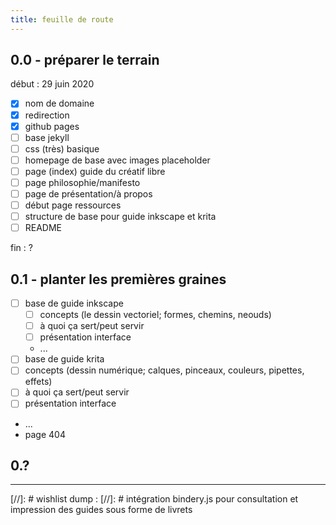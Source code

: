 ```yaml
---
title: feuille de route
---
```


## 0.0 - préparer le terrain
début : 29 juin 2020
- [x] nom de domaine
- [x] redirection
- [x] github pages
- [ ] base jekyll
- [ ] css (très) basique
- [ ] homepage de base avec images placeholder
- [ ] page (index) guide du créatif libre
- [ ] page philosophie/manifesto
- [ ] page de présentation/à propos
- [ ] début page ressources
- [ ] structure de base pour guide inkscape et krita
- [ ] README

fin : ?

## 0.1 - planter les premières graines
- [ ] base de guide inkscape
	- [ ] concepts (le dessin vectoriel; formes, chemins, neouds)
	- [ ] à quoi ça sert/peut servir
	- [ ] présentation interface
	- ...
- [ ] base de guide krita
 - [ ] concepts (dessin numérique; calques, pinceaux, couleurs, pipettes, effets)
 - [ ] à quoi ça sert/peut servir
 - [ ] présentation interface
 - ...
- page 404

## 0.?
---
[//]: # wishlist dump :
[//]: # intégration bindery.js pour consultation et impression des guides sous forme de livrets
